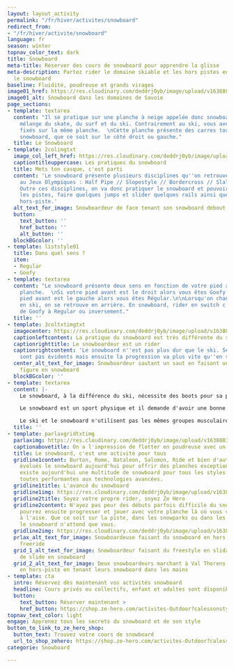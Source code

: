 ```yaml
---
layout: layout_activity
permalink: "/fr/hiver/activites/snowboard"
redirect_from:
- "/fr/hiver/activite/snowboard"
language: fr
season: winter
topnav_color_text: dark
title: Snowboard
meta-title: Réserver des cours de snowboard pour apprendre la glisse
meta-description: Partez rider le domaine skiable et les hors pistes en apprenant
  le snowboard
baseline: Fluidité, poudreuse et grands virages
image01_href: https://res.cloudinary.com/deddrj0yb/image/upload/v1638883532/website/winter/Snowboard-marche_prsset.jpg
image01_alt: Snowboard dans les domaines de Savoie
page_sections:
- template: textarea
  content: "Il se pratique sur une planche à neige appelée donc snowboard. C'est un
    mélange du skate, du surf et du ski. Contrairement au ski, vous avez les 2 pieds
    fixés sur la même planche.  \nCette planche présente des carres tout le long du
    snowboard, que ce soit sur le côté droit ou gauche."
  title: Le Snowboard
- template: 2colimgtxt
  image_col_left_href: https://res.cloudinary.com/deddrj0yb/image/upload/v1638883539/website/winter/Snowboard-rider-debout_oecizy.jpg
  captiontitleuppercase: Les pratiques du snowboard
  title: Mets ton casque, c'est parti
  content: 'Le snowboard présente plusieurs disciplines qu''on retrouve par exemple
    au Jeux Olympiques : Half Pipe // Slopestyle // Bordercross // Slalom //Freeride.
    Outre ces disciplines, on va donc pratiquer le snowboard et pouvoir carver sur
    les pistes, faire quelques jumps et slider quelques rails ainsi que flotter en
    hors-piste.'
  alt_text_for_image: Snowboardeur de face tenant son snowboard debout dans la neige
  button:
    text_button: ''
    href_button: ''
    alt_button: ''
  blockBGcolor: ''
- template: liststyle01
  title: Dans quel sens ?
  item:
  - Regular
  - Goofy
- template: textarea
  content: "Le snowboard présente deux sens en fonction de votre pied avant sur la
    planche.  \nSi votre pied avant est le droit alors vous êtes Goofy.  \nSi votre
    pied avant est le gauche alors vous êtes Régular.\n\nLorsqu'on change de sens
    en ski, on se retrouve en arrière. En snowboard, rider en switch c'est donc changer
    de Goofy à Regular ou inversement."
  title: ''
- template: 3coltxtimgtxt
  imagecenter: https://res.cloudinary.com/deddrj0yb/image/upload/v1638883542/website/winter/Snowboard-saut-neige_t0coxa.jpg
  captionleftcontent: La pratique du snowboard est très différente du ski
  captionrighttitle: Le snowboardeur est un rider
  captionrightcontent: 'Le snowboard n''est pas plus dur que le ski. Ses débuts ne
    sont pas évidents mais ensuite la progression va plus vite qu''en ski. '
  center_alt_text_for_image: Snowboardeur sautant un saut en faisant un grab et une
    figure en snowboard
  blockBGcolor: ''
- template: textarea
  content: |-
    Le snowboard, à la différence du ski, nécessite des boots pour sa pratique. Elles sont beaucoup plus confortables et vous pouvez alors marcher plus facilement avec. Afin de pouvoir rider et être maintenu sur la planche, les [boots ](https://www.ze-hero.com/fr/hiver/conseils/boots-snowboard)seront fixées aux fixations du snowboard. Vous trouverez aujourd'hui différents types de fixation et aussi différentes en fonction des marques.

    Le snowboard est un sport physique et il demande d'avoir une bonne condition musculaire. En effet, il faudra avoir sur votre planche de la souplesse, de l'agilité, de l'impulsivité. Mais également un bon renforcement musculaire au niveau des jambes, des abdominaux et des lombaires.

    Le ski et le snowboard n'utilisent pas les mêmes groupes musculaires, les mêmes gestes, les mêmes techniques. C'est pour cela que vous pouvez être à l'aise sur un snowboard et trouver le ski dur physiquement.
  title: ''
- template: parlaxgridtxtimg
  parlaximg: https://res.cloudinary.com/deddrj0yb/image/upload/v1638883531/website/winter/Snowboard-descente-poudreuse_xp9cqv.jpg
  captionabovetitle: On a l'impression de flotter en poudreuse avec un snowboard
  title: Le snowboard, c'est une activité pour tous
  gridline1content: Burton, Rome, Bataleon, Salomon, Ride et bien d'autres, ont fait
    évolués le snowboard aujourd'hui pour offrir des planches exceptionnelles. Il
    existe aujourd'hui une multitude de snowboard pour tous les styles. Elles sont
    toutes performantes aux technologies avancées.
  gridline1title: L'avancé du snowboard
  gridline1img: https://res.cloudinary.com/deddrj0yb/image/upload/v1638883536/website/winter/Snowboard-freestyle-ride_luennl.jpg
  gridline2title: Soyez votre propre rider, soyez Ze Hero
  gridline2content: N'ayez pas peur des débuts parfois difficile du snowboard. Vous
    pourrez ensuite progresser et jouer avec votre planche là où vous vous sentirez
    à l'aise. Que ce soit sur la piste, dans les snowparks ou dans les hors-pistes,
    le snowboard n'attend que vous.
  gridline2img: https://res.cloudinary.com/deddrj0yb/image/upload/v1638883532/website/winter/Snowboard-duo-marche_vgtw6n.jpg
  prlax_alt_text_for_image: Snowboardeuse faisant du snowboard en hors piste et en
    freeride
  grid_1_alt_text_for_image: Snowboardeur faisant du freestyle en slidant une barre
    de slide en snowboard
  grid_2_alt_text_for_image: Deux snowboardeurs marchant à Val Thorens dans la neige
    en hors-piste en tenant leurs snowboard dans les mains
- template: cta
  intro: Réservez dès maintenant vos activités snowboard
  headline: Cours privés ou collectifs, enfant et adultes sont disponibles
  button:
    text_button: Réserver maintenant >
    href_button: https://shop.ze-hero.com/activites-Outdoor?calessonstype=all&catypegenderlistsummer=all&calessonsactivitytype=Snowboard&start-date=
topnav_text_color: light
engage: Apprenez tous les secrets du snowboard et de son style
button_to_link_to_ze_hero_shop:
  button_text: Trouvez votre cours de snowboard
  url_to_shop_zehero: https://shop.ze-hero.com/activites-Outdoor?calessonstype=all&catypegenderlistsummer=all&calessonsactivitytype=Snowboard&start-date=21%2F11%2F2021
categorie: Snowboard

---
```

